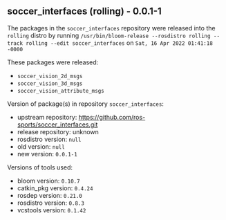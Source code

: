 ## soccer_interfaces (rolling) - 0.0.1-1

The packages in the `soccer_interfaces` repository were released into the `rolling` distro by running `/usr/bin/bloom-release --rosdistro rolling --track rolling --edit soccer_interfaces` on `Sat, 16 Apr 2022 01:41:18 -0000`

These packages were released:
- `soccer_vision_2d_msgs`
- `soccer_vision_3d_msgs`
- `soccer_vision_attribute_msgs`

Version of package(s) in repository `soccer_interfaces`:

- upstream repository: https://github.com/ros-sports/soccer_interfaces.git
- release repository: unknown
- rosdistro version: `null`
- old version: `null`
- new version: `0.0.1-1`

Versions of tools used:

- bloom version: `0.10.7`
- catkin_pkg version: `0.4.24`
- rosdep version: `0.21.0`
- rosdistro version: `0.8.3`
- vcstools version: `0.1.42`


